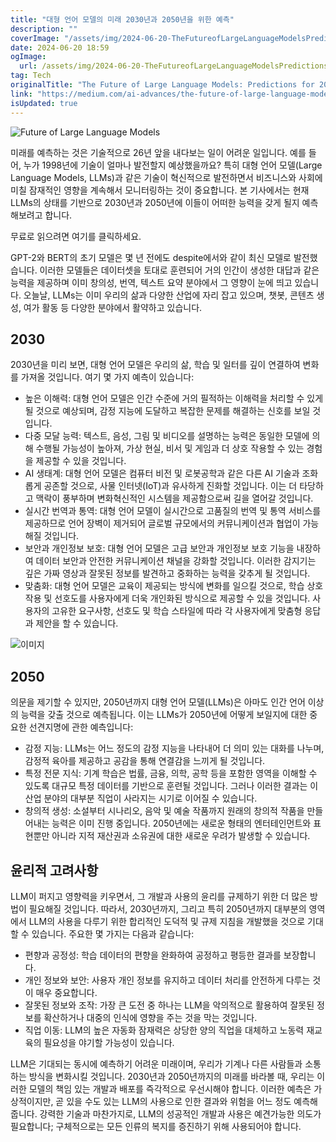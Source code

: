 ```yaml
---
title: "대형 언어 모델의 미래 2030년과 2050년을 위한 예측"
description: ""
coverImage: "/assets/img/2024-06-20-TheFutureofLargeLanguageModelsPredictionsfor2030and2050_0.png"
date: 2024-06-20 18:59
ogImage: 
  url: /assets/img/2024-06-20-TheFutureofLargeLanguageModelsPredictionsfor2030and2050_0.png
tag: Tech
originalTitle: "The Future of Large Language Models: Predictions for 2030 and 2050"
link: "https://medium.com/ai-advances/the-future-of-large-language-models-predictions-for-2030-and-2050-dcb7ae67c08f"
isUpdated: true
---
```






![Future of Large Language Models](/assets/img/2024-06-20-TheFutureofLargeLanguageModelsPredictionsfor2030and2050_0.png)

미래를 예측하는 것은 기술적으로 26년 앞을 내다보는 일이 어려운 일입니다. 예를 들어, 누가 1998년에 기술이 얼마나 발전할지 예상했을까요? 특히 대형 언어 모델(Large Language Models, LLMs)과 같은 기술이 혁신적으로 발전하면서 비즈니스와 사회에 미칠 잠재적인 영향을 계속해서 모니터링하는 것이 중요합니다. 본 기사에서는 현재 LLMs의 상태를 기반으로 2030년과 2050년에 이들이 어떠한 능력을 갖게 될지 예측해보려고 합니다.

무료로 읽으려면 여기를 클릭하세요.

GPT-2와 BERT의 초기 모델은 몇 년 전에도 despite에서와 같이 최신 모델로 발전했습니다. 이러한 모델들은 데이터셋을 토대로 훈련되어 거의 인간이 생성한 대답과 같은 능력을 제공하며 이미 창의성, 번역, 텍스트 요약 분야에서 그 영향이 눈에 띄고 있습니다. 오늘날, LLMs는 이미 우리의 삶과 다양한 산업에 자리 잡고 있으며, 챗봇, 콘텐츠 생성, 여가 활동 등 다양한 분야에서 활약하고 있습니다.

<div class="content-ad"></div>

## 2030

2030년을 미리 보면, 대형 언어 모델은 우리의 삶, 학습 및 일터를 깊이 연결하여 변화를 가져올 것입니다. 여기 몇 가지 예측이 있습니다:

- 높은 이해력: 대형 언어 모델은 인간 수준에 거의 필적하는 이해력을 처리할 수 있게 될 것으로 예상되며, 감정 지능에 도달하고 복잡한 문제를 해결하는 신호를 보일 것입니다.
- 다중 모달 능력: 텍스트, 음성, 그림 및 비디오를 설명하는 능력은 동일한 모델에 의해 수행될 가능성이 높아져, 가상 현실, 비서 및 게임과 더 상호 작용할 수 있는 경험을 제공할 수 있을 것입니다.
- AI 생태계: 대형 언어 모델은 컴퓨터 비전 및 로봇공학과 같은 다른 AI 기술과 조화롭게 공존할 것으로, 사물 인터넷(IoT)과 유사하게 진화할 것입니다. 이는 더 타당하고 맥락이 풍부하며 변화혁신적인 시스템을 제공함으로써 길을 열어갈 것입니다.
- 실시간 번역과 통역: 대형 언어 모델이 실시간으로 고품질의 번역 및 통역 서비스를 제공하므로 언어 장벽이 제거되어 글로벌 규모에서의 커뮤니케이션과 협업이 가능해질 것입니다.
- 보안과 개인정보 보호: 대형 언어 모델은 고급 보안과 개인정보 보호 기능을 내장하여 데이터 보안과 안전한 커뮤니케이션 채널을 강화할 것입니다. 이러한 감지기는 깊은 가짜 영상과 잘못된 정보를 발견하고 중화하는 능력을 갖추게 될 것입니다.
- 맞춤화: 대형 언어 모델은 교육이 제공되는 방식에 변화를 일으킬 것으로, 학습 상호작용 및 선호도를 사용자에게 더욱 개인화된 방식으로 제공할 수 있을 것입니다. 사용자의 고유한 요구사항, 선호도 및 학습 스타일에 따라 각 사용자에게 맞춤형 응답과 제안을 할 수 있습니다.

![이미지](/assets/img/2024-06-20-TheFutureofLargeLanguageModelsPredictionsfor2030and2050_1.png)

<div class="content-ad"></div>

## 2050

의문을 제기할 수 있지만, 2050년까지 대형 언어 모델(LLMs)은 아마도 인간 언어 이상의 능력을 갖출 것으로 예측됩니다. 이는 LLMs가 2050년에 어떻게 보일지에 대한 중요한 선견지명에 관한 예측입니다:

- 감정 지능: LLMs는 어느 정도의 감정 지능을 나타내어 더 의미 있는 대화를 나누며, 감정적 육아를 제공하고 공감을 통해 연결감을 느끼게 될 것입니다.
- 특정 전문 지식: 기계 학습은 법률, 금융, 의학, 공학 등을 포함한 영역을 이해할 수 있도록 대규모 특정 데이터를 기반으로 훈련될 것입니다. 그러나 이러한 결과는 이 산업 분야의 대부분 직업이 사라지는 시기로 이어질 수 있습니다.
- 창의적 생성: 소설부터 시나리오, 음악 및 예술 작품까지 원래의 창의적 작품을 만들어내는 능력은 이미 진행 중입니다. 2050년에는 새로운 형태의 엔터테인먼트와 표현뿐만 아니라 지적 재산권과 소유권에 대한 새로운 우려가 발생할 수 있습니다.

## 윤리적 고려사항

<div class="content-ad"></div>

LLM이 퍼지고 영향력을 키우면서, 그 개발과 사용의 윤리를 규제하기 위한 더 많은 방법이 필요해질 것입니다. 따라서, 2030년까지, 그리고 특히 2050년까지 대부분의 영역에서 LLM의 사용을 다루기 위한 합리적인 도덕적 및 규제 지침을 개발했을 것으로 기대할 수 있습니다. 주요한 몇 가지는 다음과 같습니다:

- 편향과 공정성: 학습 데이터의 편향을 완화하여 공정하고 평등한 결과를 보장합니다.
- 개인 정보와 보안: 사용자 개인 정보를 유지하고 데이터 처리를 안전하게 다루는 것이 매우 중요합니다.
- 잘못된 정보와 조작: 가장 큰 도전 중 하나는 LLM을 악의적으로 활용하여 잘못된 정보를 확산하거나 대중의 인식에 영향을 주는 것을 막는 것입니다.
- 직업 이동: LLM의 높은 자동화 잠재력은 상당한 양의 직업을 대체하고 노동력 재교육의 필요성을 야기할 가능성이 있습니다.

LLM은 기대되는 동시에 예측하기 어려운 미래이며, 우리가 기계나 다른 사람들과 소통하는 방식을 변화시킬 것입니다. 2030년과 2050년까지의 미래를 바라볼 때, 우리는 이러한 모델의 책임 있는 개발과 배포를 즉각적으로 우선시해야 합니다. 이러한 예측은 가상적이지만, 곧 있을 수도 있는 LLM의 사용으로 인한 결과와 위험을 어느 정도 예측해줍니다. 강력한 기술과 마찬가지로, LLM의 성공적인 개발과 사용은 예견가능한 의도가 필요합니다; 구체적으로는 모든 인류의 복지를 증진하기 위해 사용되어야 합니다.